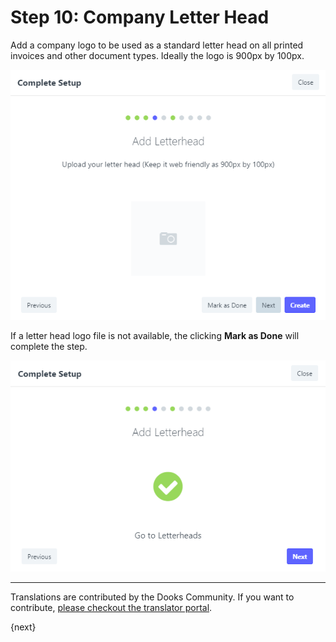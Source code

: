 <!-- add-breadcrumbs -->
# Step 10: Company Letter Head

Add a company logo to be used as a standard letter head on all printed invoices and other document types. Ideally the logo is 900px by 100px.

<img alt="Language" class="screenshot" src="../assets/setup-wizard/step-10.png">

If a letter head logo file is not available, the clicking **Mark as Done** will complete the step.

<img alt="Language" class="screenshot" src="../assets/setup-wizard/step-10a.png">

---

Translations are contributed by the Dooks Community. If you want to contribute, [please checkout the translator portal](https://translate.dooks.com).

{next}

